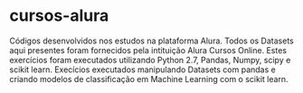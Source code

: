 # cursos-alura
Códigos desenvolvidos nos estudos na plataforma Alura.
Todos os Datasets aqui presentes foram fornecidos pela intituição Alura Cursos Online.
Estes exercícios foram executados utilizando Python 2.7, Pandas, Numpy, scipy e scikit learn.
Execícios executados manipulando Datasets com pandas e criando modelos de classificação em Machine Learning com o scikit learn.

